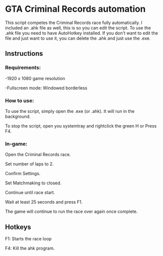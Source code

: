 # GTA Criminal Records automation
This script competes the Criminal Records race fully automatically. I included an .ahk file as well, this is so you can edit the script. To use the .ahk file you need to have AutoHotkey installed. If you don't want to edit the file and just want to use it, you can delete the .ahk and just use the .exe.


## Instructions
### Requirements:
-1920 x 1080 game resolution

-Fullscreen mode: Windowed borderless

### How to use:
To use the script, simply open the .exe (or .ahk). It will run in the background.

To stop the script, open you systemtray and rightclick the green H or Press F4.

### In-game:
Open the Criminal Records race.

Set number of laps to 2.

Confirm Settings.

Set Matchmaking to closed.

Continue until race start.

Wait at least 25 seconds and press F1.

The game will continue to run the race over again once complete.


## Hotkeys
F1: Starts the race loop

F4: Kill the ahk program.
